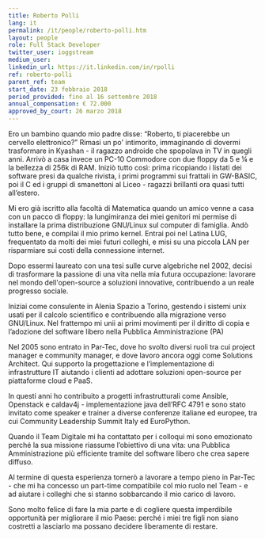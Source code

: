 ```yaml
---
title: Roberto Polli 
lang: it
permalink: /it/people/roberto-polli.htm
layout: people
role: Full Stack Developer
twitter_user: ioggstream
medium_user:
linkedin_url: https://it.linkedin.com/in/rpolli
ref: roberto-polli
parent_ref: team
start_date: 23 febbraio 2018
period_provided: fino al 16 settembre 2018
annual_compensation: € 72.000
approved_by_court: 26 marzo 2018
---
```

Ero un bambino quando mio padre disse: “Roberto, ti piacerebbe un cervello elettronico?” Rimasi un po' intimorito, immaginando di dovermi trasformare in Kyashan - il ragazzo androide che spopolava in TV in quegli anni. Arrivò a casa invece un PC-10 Commodore con due floppy da 5 e ¼ e la bellezza di 256k di RAM.
Iniziò tutto così: prima ricopiando i listati dei software presi da qualche rivista, i primi programmi sui frattali in GW-BASIC, poi il C ed i gruppi di smanettoni al Liceo - ragazzi brillanti ora quasi tutti all’estero.

Mi ero già iscritto alla facoltà di Matematica quando un amico venne a casa con un pacco di floppy: la lungimiranza dei miei genitori mi permise di installare la prima distribuzione GNU/Linux sul computer di famiglia. Andò tutto bene, e compilai il mio primo kernel. Entrai poi nel Latina LUG, frequentato da molti dei miei futuri colleghi, e misi su una piccola LAN per risparmiare sui costi della connessione internet.

Dopo essermi laureato con una tesi sulle curve algebriche nel 2002, decisi di trasformare la passione di una vita nella mia futura occupazione: lavorare nel mondo dell'open-source a soluzioni innovative, contribuendo a un reale progresso sociale. 

Iniziai come consulente in Alenia Spazio a Torino, gestendo i sistemi unix usati per il calcolo scientifico e contribuendo alla migrazione verso GNU/Linux. Nel frattempo mi unii ai primi movimenti per il diritto di copia e l’adozione del software libero nella Pubblica Amministrazione (PA) 

Nel 2005 sono entrato in Par-Tec, dove ho svolto diversi ruoli tra cui project manager  e community manager, e dove lavoro ancora oggi come Solutions Architect. Qui supporto la progettazione e l’implementazione di infrastrutture IT aiutando i clienti ad adottare soluzioni open-source per piattaforme cloud e PaaS.

In questi anni ho contribuito a progetti infrastrutturali come Ansible, Openstack e caldav4j -  implementazione java dell’RFC 4791 e sono stato invitato come speaker e trainer a diverse conferenze italiane ed europee, tra cui Community Leadership Summit Italy ed EuroPython. 

Quando il Team Digitale mi ha contattato per i colloqui mi sono emozionato perché la sua missione riassume l’obiettivo di una vita: una Pubblica Amministrazione più efficiente tramite del software libero che crea sapere diffuso. 

Al termine di questa esperienza tornerò a lavorare a tempo pieno in Par-Tec - che mi ha concesso un part-time compatibile col mio ruolo nel Team - e ad aiutare i colleghi che si stanno sobbarcando il mio carico di lavoro.

Sono molto felice di fare la mia parte e di cogliere questa imperdibile opportunità per migliorare il mio Paese: perché i miei tre figli non siano costretti a lasciarlo ma possano decidere liberamente di restare.
